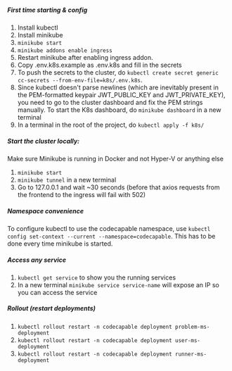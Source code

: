 ##### First time starting & config

1. Install kubectl
2. Install minikube
3. `minikube start`
4. `minikube addons enable ingress`
5. Restart minikube after enabling ingress addon.
6. Copy .env.k8s.example as .env.k8s and fill in the secrets
7. To push the secrets to the cluster, do `kubectl create secret generic cc-secrets --from-env-file=k8s/.env.k8s`.
8. Since kubectl doesn't parse newlines (which are inevitably present in the PEM-formatted keypair JWT_PUBLIC_KEY and JWT_PRIVATE_KEY), you need to go to the cluster dashboard and fix the PEM strings manually. To start the K8s dashboard, do `minikube dashboard` in a new terminal
9. In a terminal in the root of the project, do `kubectl apply -f k8s/`

##### Start the cluster locally:

Make sure Minikube is running in Docker and not Hyper-V or anything else

1. `minikube start`
2. `minikube tunnel` in a new terminal
3. Go to 127.0.0.1 and wait ~30 seconds (before that axios requests from the frontend to the ingress will fail with 502)


##### Namespace convenience

To configure kubectl to use the codecapable namespace, use `kubectl config set-context --current --namespace=codecapable`. This has to be done every time minikube is started.


##### Access any service

1. `kubectl get service` to show you the running services
2. In a new terminal `minikube service service-name` will expose an IP so you can access the service

##### Rollout (restart deployments)

1. `kubectl rollout restart -n codecapable deployment problem-ms-deployment`
2. `kubectl rollout restart -n codecapable deployment user-ms-deployment`
3. `kubectl rollout restart -n codecapable deployment runner-ms-deployment`